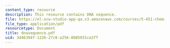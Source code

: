 ```yaml
---
content_type: resource
description: This resource contains DNA sequence.
file: https://ol-ocw-studio-app-qa.s3.amazonaws.com/courses/5-451-chemistry-of-biomolecules-i-fall-2005/3d46394f122627c8a2568985931ce2ff_dnasequence.pdf
file_type: application/pdf
resourcetype: Document
title: dnasequence.pdf
uid: 3d46394f-1226-27c8-a256-8985931ce2ff
---
```


